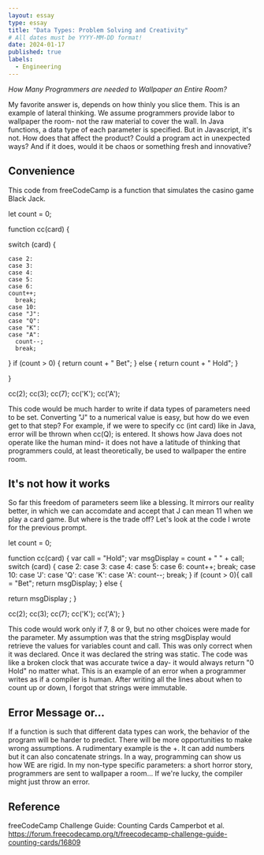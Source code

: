 ```yaml
---
layout: essay
type: essay
title: "Data Types: Problem Solving and Creativity"
# All dates must be YYYY-MM-DD format!
date: 2024-01-17
published: true
labels:
  - Engineering
---
```




*How Many Programmers are needed to Wallpaper an Entire Room?*

My favorite answer is, depends on how thinly you slice them. This is an example of lateral thinking. We assume programmers provide labor to wallpaper the room- not the raw material to cover the wall. In Java functions, a data type of each parameter is specified. But in Javascript, it's not. How does that affect the product? Could a program act in unexpected ways? And if it does, would it be chaos or something fresh and innovative?

## Convenience 

This code from freeCodeCamp is a function that simulates the casino game Black Jack.

let count = 0;

function cc(card) {

  switch (card) {
  
    case 2:
    case 3:
    case 4:
    case 5:
    case 6:
    count++;
      break;
    case 10:
    case "J":
    case "Q":
    case "K":
    case "A":
      count--;
      break;
  }
  if (count > 0) {
    return count + " Bet";
  } else {
    return count + " Hold";
  }

}

cc(2); cc(3); cc(7); cc('K'); cc('A');

This code would be much harder to write if data types of parameters need to be set.  Converting "J" to a numerical value is easy, but how do we even get to that step? For example, if we were to specify cc (int card) like in Java, error will be thrown when cc(Q); is entered. It shows how Java does not operate like the human mind- it does not have a latitude of thinking that programmers could, at least theoretically, be used to wallpaper the entire room. 

## It's not how it works

So far this freedom of parameters seem like a blessing. It mirrors our reality better, in which we can accomdate and accept that J can mean 11 when we play a card game. But where is the trade off? Let's look at the code I wrote for the previous prompt.

let count = 0;

function cc(card) {
  var call = "Hold";
  var msgDisplay = count + " " + call;
  switch (card) {
    case 2:
    case 3: 
    case 4:
    case 5: 
    case 6:
      count++;
      break;
    case 10:
    case 'J':
    case 'Q':
    case 'K':
    case 'A': 
      count--;
      break; 
  }
  if (count > 0){
    call = "Bet";
    return msgDisplay;
  } else {
   

  return msgDisplay ;
  }

  cc(2); cc(3); cc(7); cc('K'); cc('A');
}

  This code would work only if 7, 8 or 9, but no other choices were made for the parameter. My assumption was that the string msgDisplay would retrieve the values for variables count and call. This was only correct when it was declared. Once it was declared the string was static. The code was like a broken clock that was accurate twice a day- it would always return "0 Hold" no matter what. This is an example of an error when a programmer writes as if a compiler is human.  After writing all the lines about when to count up or down, I forgot that strings were immutable. 
  
## Error Message or...

   If a function is such that different data types can work, the behavior of the program will be harder to predict. There will be more opportunities to make wrong assumptions. A rudimentary example is the +. It can add numbers but it can also concatenate strings. In a way, programming can show us how WE are rigid. In my non-type specific parameters: a short horror story, programmers are sent to  wallpaper a room... If we're lucky, the compiler might just throw an error. 
  
## Reference

freeCodeCamp Challenge Guide: Counting Cards
Camperbot et al.
https://forum.freecodecamp.org/t/freecodecamp-challenge-guide-counting-cards/16809
